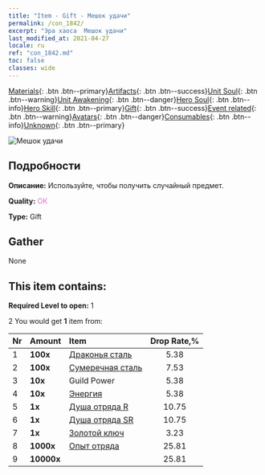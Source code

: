 ```yaml
---
title: "Item - Gift - Мешок удачи"
permalink: /con_1842/
excerpt: "Эра хаоса  Мешок удачи"
last_modified_at: 2021-04-27
locale: ru
ref: "con_1842.md"
toc: false
classes: wide
---
```

 [Materials](/ItemsRU/){: .btn .btn--primary}[Artifacts](/ItemsRU/Artifacts/){: .btn .btn--success}[Unit Soul](/ItemsRU/UnitSoul/){: .btn .btn--warning}[Unit Awakening](/ItemsRU/UnitAwakening/){: .btn .btn--danger}[Hero Soul](/ItemsRU/HeroSoul/){: .btn .btn--info}[Hero Skill](/ItemsRU/HeroSkill/){: .btn .btn--primary}[Gift](/ItemsRU/Gift/){: .btn .btn--success}[Event related](/ItemsRU/Events/){: .btn .btn--warning}[Avatars](/ItemsRU/Avatars/){: .btn .btn--danger}[Consumables](/ItemsRU/Consumables/){: .btn .btn--info}[Unknown](/ItemsRU/Unknown/){: .btn .btn--primary}

 ![Мешок удачи](/images/t/i_907314.png)

## Подробности
 **Описание:** Используйте, чтобы получить случайный предмет.

 **Quality:** <span style="color: #DA70D6">OK</span>

 **Type:** Gift

## Gather

  None

## This item contains:

 **Required Level to open:** 1

 2 You would get **1** item  from:

  | Nr | Amount |     Item    | Drop Rate,% |
  |:---|:-------|:------------|:---------:|
  | 1 |  **100x** | [Драконья сталь](/ItemsRU/con_880/) | 5.38 | 
  | 2 |  **100x** | [Сумеречная сталь](/ItemsRU/con_881/) | 7.53 | 
  | 3 |  **10x** | Guild Power | 5.38 | 
  | 4 |  **10x** | [Энергия](/ItemsRU/con_900/) | 5.38 | 
  | 5 |  **1x** | [Душа отряда R](/ItemsRU/con_533/) | 10.75 | 
  | 6 |  **1x** | [Душа отряда SR](/ItemsRU/con_534/) | 10.75 | 
  | 7 |  **1x** | [Золотой ключ](/ItemsRU/con_783/) | 3.23 | 
  | 8 |  **1000x** | [Опыт отряда](/ItemsRU/con_902/) | 25.81 | 
  | 9 |  **10000x** | <i class="fas fa-coins"/> | 25.81 | 
